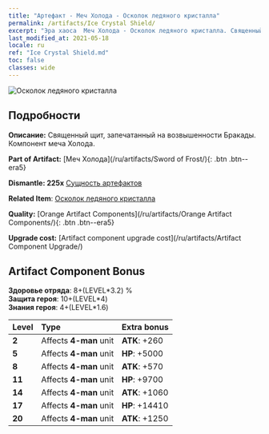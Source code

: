```yaml
---
title: "Артефакт - Меч Холода - Осколок ледяного кристалла"
permalink: /artifacts/Ice Crystal Shield/
excerpt: "Эра хаоса  Меч Холода - Осколок ледяного кристалла. Священный щит, запечатанный на возвышенности Бракады. Компонент меча Холода."
last_modified_at: 2021-05-18
locale: ru
ref: "Ice Crystal Shield.md"
toc: false
classes: wide
---
```


 ![Осколок ледяного кристалла](/images/t/artifact_40435.png)



## Подробности

 **Описание:** Священный щит, запечатанный на возвышенности Бракады. Компонент меча Холода.

 **Part of Artifact:** [Меч Холода](/ru/artifacts/Sword of Frost/){: .btn .btn--era5}

 **Dismantle: 225x** [Сущность артефактов](/ItemsRU/con_905/)

 **Related Item**: [Осколок ледяного кристалла](/ItemsRU/art_164/)

 **Quality:** [Orange Artifact Components](/ru/artifacts/Orange Artifact Components/){: .btn .btn--era5}

 **Upgrade cost:** [Artifact component upgrade cost](/ru/artifacts/Artifact Component Upgrade/)

## Artifact Component Bonus

  **Здоровье отряда**: 8+(LEVEL\*3.2) %<br/>**Защита героя**: 10+(LEVEL\*4)<br/>**Знания героя**: 4+(LEVEL\*1.6)

  |  Level  | Type |    Extra bonus  | 
  |:--------|:-----|:----------------| 
  | **2** | Affects **4-man** unit | **ATK**: +260 | 
  | **5** | Affects **4-man** unit | **HP**: +5000 | 
  | **8** | Affects **4-man** unit | **ATK**: +570 | 
  | **11** | Affects **4-man** unit | **HP**: +9700 | 
  | **14** | Affects **4-man** unit | **ATK**: +1060 | 
  | **17** | Affects **4-man** unit | **HP**: +14410 | 
  | **20** | Affects **4-man** unit | **ATK**: +1250 | 
